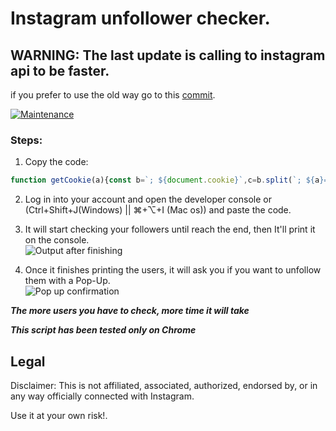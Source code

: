 
# Instagram unfollower checker.

## **WARNING**: The last update is calling to instagram api to be faster.
if you prefer to use the old way go to this [commit](https://github.com/davidarroyo1234/InstagramUnfollowers/tree/50a0bcbc9fe349b8664a74c0e4477bc974d0352b).

[![Maintenance](https://img.shields.io/maintenance/yes/2022)](https://github.com/davidarroyo1234/InstagramUnfollowers)
### Steps:
1. Copy the code:   
 ```js
function getCookie(a){const b=`; ${document.cookie}`,c=b.split(`; ${a}=`);if(2===c.length)return c.pop().split(";").shift()}function sleep(a){return new Promise(b=>{setTimeout(b,a)})}function afterUrlGenerator(a){return`https://www.instagram.com/graphql/query/?query_hash=3dec7e2c57367ef3da3d987d89f9dbc8&variables={"id":"${ds_user_id}","include_reel":"true","fetch_mutual":"false","first":"24","after":"${a}"}`}function unfollowUserUrlGenerator(a){return`https://www.instagram.com/web/friendships/${a}/unfollow/`}let followedPeople,csrftoken=getCookie("csrftoken"),ds_user_id=getCookie("ds_user_id"),initialURL=`https://www.instagram.com/graphql/query/?query_hash=3dec7e2c57367ef3da3d987d89f9dbc8&variables={"id":"${ds_user_id}","include_reel":"true","fetch_mutual":"false","first":"24"}`,doNext=!0,filteredList=[],getUnfollowCounter=0,scrollCicle=0;startScript();async function startScript(){var a=Math.floor;for(;doNext;){let b;try{b=await fetch(initialURL).then(a=>a.json())}catch(a){continue}followedPeople||(followedPeople=b.data.user.edge_follow.count),doNext=b.data.user.edge_follow.page_info.has_next_page,initialURL=afterUrlGenerator(b.data.user.edge_follow.page_info.end_cursor),getUnfollowCounter+=b.data.user.edge_follow.edges.length,b.data.user.edge_follow.edges.forEach(a=>{a.node.follows_viewer||filteredList.push(a.node)}),console.clear(),console.log(`%c Progress ${getUnfollowCounter}/${followedPeople} (${parseInt(100*(getUnfollowCounter/followedPeople))}%)`,"background: #222; color: #bada55;font-size: 35px;"),console.log(`%c This users don't follow you (Still in progress)`,"background: #222; color: #FC4119;font-size: 13px;"),filteredList.forEach(a=>{console.log(a.username)}),await sleep(a(400*Math.random())+1e3),scrollCicle++,6<scrollCicle&&(scrollCicle=0,console.log(`%c Sleeping 10 segs to prevent getting temp blocked`,"background: #222; color: ##FF0000;font-size: 35px;"),await sleep(1e4))}if(console.clear(),console.log(`%c ${filteredList.length} users don't follow you`,"background: #222; color: #bada55;font-size: 25px;"),filteredList.forEach(a=>{console.log(a.username)}),wantUnfollow=confirm("Do you want to unfollow this people we listed?"),wantUnfollow){let b=0;unfollowSleepCounter=0;for(const c of filteredList){try{await fetch(unfollowUserUrlGenerator(c.id),{headers:{"content-type":"application/x-www-form-urlencoded","x-csrftoken":csrftoken},method:"POST",mode:"cors",credentials:"include"})}catch(a){}await sleep(a(2000*Math.random())+4e3),b++,unfollowSleepCounter++,5<=unfollowSleepCounter&&(console.log(`%c Sleeping 5 minutes to prevent getting temp blocked`,"background: #222; color: ##FF0000;font-size: 35px;"),unfollowSleepCounter=0,await sleep(3e5)),console.log(`Unfollowed ${b}/${filteredList.length}`)}console.log(`%c All DONE!`,"background: #222; color: #bada55;font-size: 25px;")}else console.log(`%c All DONE!`,"background: #222; color: #bada55;font-size: 25px;")}
```
 2. Log in into your account and open the developer console or (Ctrl+Shift+J(Windows) || ⌘+⌥+I (Mac os)) and paste the code.  
 3. It will start checking your followers until reach the end, then It'll print it on the console.  
 ![Output after finishing](https://github.com/davidarroyo1234/InstagramUnfollowers/blob/master/Readme/Pixelatedresult.png?raw=true)  
   
 4. Once it finishes printing the users, it will ask you if you want to unfollow them with a Pop-Up.  
 ![Pop up confirmation](https://github.com/davidarroyo1234/InstagramUnfollowers/blob/master/Readme/InstaConfirmation.png?raw=true)  
   
***The more users you have to check, more time it will take***

**_This script has been tested only on Chrome_**

## Legal
Disclaimer: This is not affiliated, associated, authorized, endorsed by, or in any way officially connected with Instagram.

Use it at your own risk!.